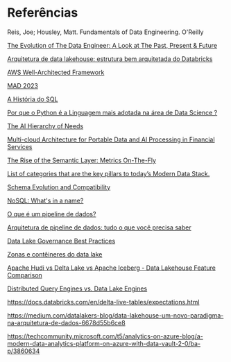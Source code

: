 # Referências

Reis, Joe; Housley, Matt. Fundamentals of Data Engineering. O'Reilly

[The Evolution of The Data Engineer: A Look at The Past, Present & Future](https://airbyte.com/blog/data-engineering-past-present-and-future)

[Arquitetura de data lakehouse: estrutura bem arquitetada do Databricks
](https://docs.databricks.com/pt/lakehouse-architecture/index.html)

[AWS Well-Architected Framework](https://docs.aws.amazon.com/wellarchitected/latest/framework/welcome.html)


[MAD 2023](https://mattturck.com/landscape/mad2023.pdf)

[A História do SQL](https://learnsql.com.br/blog/a-historia-do-sql-como-tudo-comecou/)

[Por que o Python é a Linguagem mais adotada na área de Data Science ?](https://www.insightlab.ufc.br/por-que-o-python-e-a-linguagem-mais-adotada-na-area-de-data-science/)

[The AI Hierarchy of Needs](https://hackernoon.com/the-ai-hierarchy-of-needs-18f111fcc007)

[Multi-cloud Architecture for Portable Data and AI Processing in Financial Services](https://www.databricks.com/blog/multi-cloud-architecture-portable-data-and-ai-processing-financial-services)

[The Rise of the Semantic Layer: Metrics On-The-Fly](https://airbyte.com/blog/the-rise-of-the-semantic-layer-metrics-on-the-fly)

[ List of categories that are the key pillars to today’s Modern Data Stack.](https://www.moderndatastack.xyz/categories)


[Schema Evolution and Compatibility](https://docs.confluent.io/platform/current/schema-registry/fundamentals/schema-evolution.html)

[NoSQL: What's in a name?](https://blog.sym-link.com/posts/2009/30/nosql_whats_in_a_name/)

[O que é um pipeline de dados?](https://www.ibm.com/br-pt/topics/data-pipeline)

[Arquitetura de pipeline de dados: tudo o que você precisa saber](https://www.astera.com/pt/tipo/blog/arquitetura-de-pipeline-de-dados/)

[Data Lake Governance Best Practices](https://dzone.com/articles/data-lake-governance-best-practices)

    
[Zonas e contêineres do data lake](https://learn.microsoft.com/pt-br/azure/cloud-adoption-framework/scenarios/cloud-scale-analytics/best-practices/data-lake-zones)


[Apache Hudi vs Delta Lake vs Apache Iceberg - Data Lakehouse Feature Comparison](https://www.onehouse.ai/blog/apache-hudi-vs-delta-lake-vs-apache-iceberg-lakehouse-feature-comparison)


[Distributed Query Engines vs. Data Lake Engines](https://medium.com/creative-data/the-evolution-of-distributed-sql-based-query-engines-for-big-data-dfcb68102060)

https://docs.databricks.com/en/delta-live-tables/expectations.html

https://medium.com/datalakers-blog/data-lakehouse-um-novo-paradigma-na-arquitetura-de-dados-6678d55b6ce8

https://techcommunity.microsoft.com/t5/analytics-on-azure-blog/a-modern-data-analytics-platform-on-azure-with-data-vault-2-0/ba-p/3860634